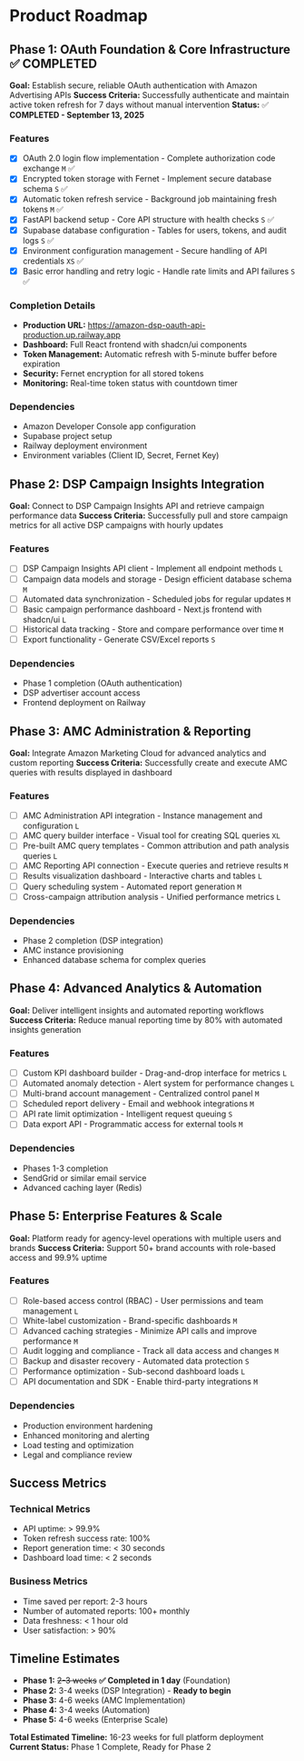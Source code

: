 # Product Roadmap

## Phase 1: OAuth Foundation & Core Infrastructure ✅ COMPLETED

**Goal:** Establish secure, reliable OAuth authentication with Amazon Advertising APIs
**Success Criteria:** Successfully authenticate and maintain active token refresh for 7 days without manual intervention
**Status:** ✅ **COMPLETED - September 13, 2025**

### Features

- [x] OAuth 2.0 login flow implementation - Complete authorization code exchange `M` ✅
- [x] Encrypted token storage with Fernet - Implement secure database schema `S` ✅
- [x] Automatic token refresh service - Background job maintaining fresh tokens `M` ✅
- [x] FastAPI backend setup - Core API structure with health checks `S` ✅
- [x] Supabase database configuration - Tables for users, tokens, and audit logs `S` ✅
- [x] Environment configuration management - Secure handling of API credentials `XS` ✅
- [x] Basic error handling and retry logic - Handle rate limits and API failures `S` ✅

### Completion Details
- **Production URL:** https://amazon-dsp-oauth-api-production.up.railway.app
- **Dashboard:** Full React frontend with shadcn/ui components
- **Token Management:** Automatic refresh with 5-minute buffer before expiration
- **Security:** Fernet encryption for all stored tokens
- **Monitoring:** Real-time token status with countdown timer

### Dependencies

- Amazon Developer Console app configuration
- Supabase project setup
- Railway deployment environment
- Environment variables (Client ID, Secret, Fernet Key)

## Phase 2: DSP Campaign Insights Integration

**Goal:** Connect to DSP Campaign Insights API and retrieve campaign performance data
**Success Criteria:** Successfully pull and store campaign metrics for all active DSP campaigns with hourly updates

### Features

- [ ] DSP Campaign Insights API client - Implement all endpoint methods `L`
- [ ] Campaign data models and storage - Design efficient database schema `M`
- [ ] Automated data synchronization - Scheduled jobs for regular updates `M`
- [ ] Basic campaign performance dashboard - Next.js frontend with shadcn/ui `L`
- [ ] Historical data tracking - Store and compare performance over time `M`
- [ ] Export functionality - Generate CSV/Excel reports `S`

### Dependencies

- Phase 1 completion (OAuth authentication)
- DSP advertiser account access
- Frontend deployment on Railway

## Phase 3: AMC Administration & Reporting

**Goal:** Integrate Amazon Marketing Cloud for advanced analytics and custom reporting
**Success Criteria:** Successfully create and execute AMC queries with results displayed in dashboard

### Features

- [ ] AMC Administration API integration - Instance management and configuration `L`
- [ ] AMC query builder interface - Visual tool for creating SQL queries `XL`
- [ ] Pre-built AMC query templates - Common attribution and path analysis queries `L`
- [ ] AMC Reporting API connection - Execute queries and retrieve results `M`
- [ ] Results visualization dashboard - Interactive charts and tables `L`
- [ ] Query scheduling system - Automated report generation `M`
- [ ] Cross-campaign attribution analysis - Unified performance metrics `L`

### Dependencies

- Phase 2 completion (DSP integration)
- AMC instance provisioning
- Enhanced database schema for complex queries

## Phase 4: Advanced Analytics & Automation

**Goal:** Deliver intelligent insights and automated reporting workflows
**Success Criteria:** Reduce manual reporting time by 80% with automated insights generation

### Features

- [ ] Custom KPI dashboard builder - Drag-and-drop interface for metrics `L`
- [ ] Automated anomaly detection - Alert system for performance changes `L`
- [ ] Multi-brand account management - Centralized control panel `M`
- [ ] Scheduled report delivery - Email and webhook integrations `M`
- [ ] API rate limit optimization - Intelligent request queuing `S`
- [ ] Data export API - Programmatic access for external tools `M`

### Dependencies

- Phases 1-3 completion
- SendGrid or similar email service
- Advanced caching layer (Redis)

## Phase 5: Enterprise Features & Scale

**Goal:** Platform ready for agency-level operations with multiple users and brands
**Success Criteria:** Support 50+ brand accounts with role-based access and 99.9% uptime

### Features

- [ ] Role-based access control (RBAC) - User permissions and team management `L`
- [ ] White-label customization - Brand-specific dashboards `M`
- [ ] Advanced caching strategies - Minimize API calls and improve performance `M`
- [ ] Audit logging and compliance - Track all data access and changes `M`
- [ ] Backup and disaster recovery - Automated data protection `S`
- [ ] Performance optimization - Sub-second dashboard loads `L`
- [ ] API documentation and SDK - Enable third-party integrations `M`

### Dependencies

- Production environment hardening
- Enhanced monitoring and alerting
- Load testing and optimization
- Legal and compliance review

## Success Metrics

### Technical Metrics
- API uptime: > 99.9%
- Token refresh success rate: 100%
- Report generation time: < 30 seconds
- Dashboard load time: < 2 seconds

### Business Metrics
- Time saved per report: 2-3 hours
- Number of automated reports: 100+ monthly
- Data freshness: < 1 hour old
- User satisfaction: > 90%

## Timeline Estimates

- **Phase 1:** ~~2-3 weeks~~ **✅ Completed in 1 day** (Foundation)
- **Phase 2:** 3-4 weeks (DSP Integration) - **Ready to begin**
- **Phase 3:** 4-6 weeks (AMC Implementation)
- **Phase 4:** 3-4 weeks (Automation)
- **Phase 5:** 4-6 weeks (Enterprise Scale)

**Total Estimated Timeline:** 16-23 weeks for full platform deployment
**Current Status:** Phase 1 Complete, Ready for Phase 2